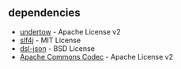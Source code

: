 ## dependencies

- [undertow](https://github.com/undertow-io/undertow) - Apache License v2
- [slf4j](https://github.com/qos-ch/slf4j/blob/master/LICENSE.txt) - MIT License
- [dsl-json](https://github.com/ngs-doo/dsl-json) - BSD License
- [Apache Commons Codec](https://commons.apache.org/proper/commons-codec/) - Apache License v2